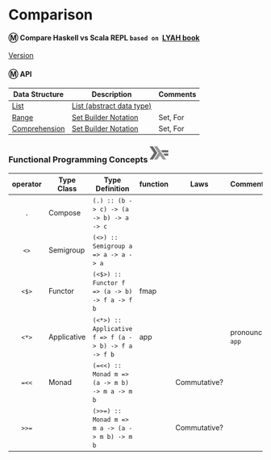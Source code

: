 # Comparison

#### :m: Compare Haskell vs Scala REPL `based on `[LYAH book](http://learnyouahaskell.com/)

[Version](Version.md)


#### :m: API

| Data Structure  | Description                                                                          | Comments |
|-----------------|--------------------------------------------------------------------------------------|----------|
| [List](List.md) | [List (abstract data type)](https://en.wikipedia.org/wiki/List_(abstract_data_type)) |          |
| [Range](Range.md) | [Set Builder Notation](https://en.wikipedia.org/wiki/Set-builder_notation) |  Set, For   |
| [Comprehension](Comprehension.md) | [Set Builder Notation](https://en.wikipedia.org/wiki/Set-builder_notation) |  Set, For         |

### Functional Programming Concepts <sup><img src="../images/602px-Haskell-Logo.svg.png" width=37 height=26><img></sup>

|  operator   | Type Class  |  Type Definition                                 | function | Laws         | Comments |
|:-------:|-------------|------------------------------------------------------|----------|--------------|----------|
| `.`     | Compose     | `(.) :: (b -> c) -> (a -> b) -> a -> c`              |          |              |         |
| `<>`    | Semigroup   | `(<>) :: Semigroup a => a -> a -> a`                 |          |              |         |
| `<$>`   | Functor     | `(<$>) :: Functor f => (a -> b) -> f a -> f b`       | fmap     |              |         |
| `<*>`   | Applicative | `(<*>) :: Applicative f => f (a -> b) -> f a -> f b` | app      |              | pronounce `app` |
| `=<<`   | Monad       | `(=<<) :: Monad m => (a -> m b) -> m a -> m b`       |          | Commutative? |         |
| `>>=`   |             | `(>>=) :: Monad m => m a -> (a -> m b) -> m b`       |          | Commutative? |         |

